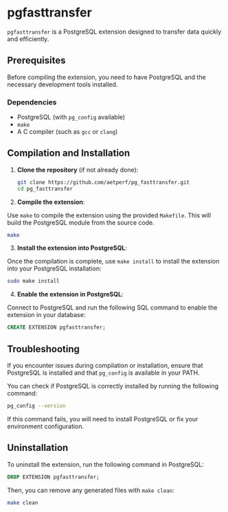 # pgfasttransfer

`pgfasttransfer` is a PostgreSQL extension designed to transfer data quickly and efficiently.

## Prerequisites

Before compiling the extension, you need to have PostgreSQL and the necessary development tools installed.

### Dependencies
- PostgreSQL (with `pg_config` available)
- `make`
- A C compiler (such as `gcc` or `clang`)

## Compilation and Installation

1. **Clone the repository** (if not already done):
   
   ```bash
   git clone https://github.com/aetperf/pg_fasttransfer.git
   cd pg_fasttransfer
   ```


2. **Compile the extension**:

Use `make` to compile the extension using the provided `Makefile`. This will build the PostgreSQL module from the source code.
```bash
make
```

3. **Install the extension into PostgreSQL**:

Once the compilation is complete, use `make install` to install the extension into your PostgreSQL installation:
```bash
sudo make install
```

4. **Enable the extension in PostgreSQL**:

Connect to PostgreSQL and run the following SQL command to enable the extension in your database:
```sql
CREATE EXTENSION pgfasttransfer;
```

## Troubleshooting
If you encounter issues during compilation or installation, ensure that PostgreSQL is installed and that `pg_config` is available in your PATH.

You can check if PostgreSQL is correctly installed by running the following command:
```bash
pg_config --version
```

If this command fails, you will need to install PostgreSQL or fix your environment configuration.

## Uninstallation
To uninstall the extension, run the following command in PostgreSQL:

```sql
DROP EXTENSION pgfasttransfer;
```
Then, you can remove any generated files with `make clean`:

```bash
make clean
```

